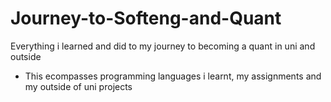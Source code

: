 # Journey-to-Softeng-and-Quant
Everything i learned and did to my journey to becoming a quant in uni and outside
- This ecompasses programming languages i learnt, my assignments and my outside of uni projects
